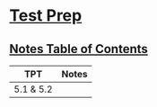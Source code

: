 # <u> Test Prep </u>
## <u> Notes Table of Contents </u>
| TPT | Notes |
| - | - |
| 5.1 & 5.2 |  |

